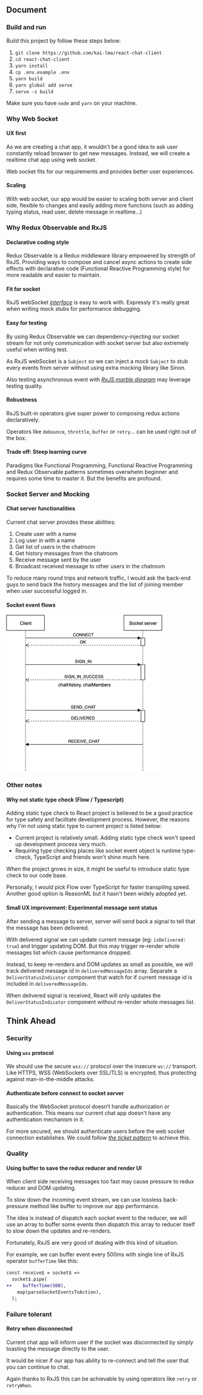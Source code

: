 ## Document

### Build and run

Build this project by follow these steps below:

1. `git clone https://github.com/kai-lma/react-chat-client`
2. `cd react-chat-client`
3. `yarn install`
4. `cp .env.example .env`
5. `yarn build`
6. `yarn global add serve`
7. `serve -s build`

Make sure you have `node` and `yarn` on your machine.

### Why Web Socket

#### UX first

As we are creating a chat app, it wouldn't be a good idea to ask user constantly reload browser to get new messages.
Instead, we will create a realtime chat app using web socket.

Web socket fits for our requirements and provides better user experiences.

#### Scaling

With web socket, our app would be easier to scaling both server and client side,
flexible to changes and easily adding more functions (such as adding typing status, read user, delete message in realtime...)

### Why Redux Observable and RxJS

#### Declarative coding style

Redux Observable is a Redux middleware library empowered by strength of RxJS.
Providing ways to compose and cancel async actions to create side effects with declarative code (Functional Reactive Programming style) for more readable and easier to maintain.

#### Fit for socket

RxJS webSocket [_interface_](https://rxjs-dev.firebaseapp.com/api/webSocket/webSocket) is easy to work with.
Expressly it's really great when writing mock stubs for performance debugging.

#### Easy for testing

By using Redux Observable we can dependency-injecting our socket stream for not only communication with socket server but also extremely useful when writing test.

As RxJS webSocket is a `Subject` so we can inject a mock `Subject` to stub every events from server without using extra mocking library like Sinon.

Also testing asynchronous event with [_RxJS marble diagram_](https://github.com/ReactiveX/rxjs/blob/master/docs_app/content/guide/testing/marble-testing.md) may leverage testing quality.

#### Robustness

RxJS built-in operators give super power to composing redux actions declaratively.

Operators like `debounce`, `throttle`, `buffer` or `retry`... can be used right out of the box.

#### Trade off: Steep learning curve

Paradigms like Functional Programming, Functional Reactive Programming and Redux Observable patterns sometimes overwhelm beginner and requires some time to master it.
But the benefits are profound.

### Socket Server and Mocking

#### Chat server functionalities

Current chat server provides these abilities:

1. Create user with a name
2. Log user in with a name
3. Get list of users in the chatroom
4. Get history messages from the chatroom
5. Receive message sent by the user
6. Broadcast received message to other users in the chatroom

To reduce many round trips and network traffic, I would ask the back-end guys to send back the history messages and the list of joining member when user successful logged in.

#### Socket event flows

<p align="center">

![*socket server sequence diagram*](docs/socket-sequence-diagram.png)

</p>

### Other notes

#### Why not static type check (Flow / Typescript)

Adding static type check to React project is believed to be a good practice for type safety and facilitate development process.
However, the reasons why I'm not using static type to current project is listed below:

- Current project is relatively small. Adding static type check won't speed up development process very much.
- Requiring type checking places like socket event object is runtime type-check, TypeScript and friends won't shine much here.

When the project grows in size, it might be useful to introduce static type check to our code base.

Personally, I would pick Flow over TypeScript for faster transpiling speed.
Another good option is ReasonML but it hasn't been widely adopted yet.

#### Small UX improvement: Experimental message sent status

After sending a message to server, server will send back a signal to tell that the message has been delivered.

With delivered signal we can update current message (eg: `isDelivered: true`) and trigger updating DOM.
But this may trigger re-render whole messages list which cause performance dropped.

Instead, to keep re-renders and DOM updates as small as possible, we will track delivered message id in `deliveredMessageIds` array.
Separate a `DeliverStatusIndicator` component that watch for if current message id is included in `deliveredMessageIds`.

When delivered signal is received, React will only updates the `DeliverStatusIndicator` component without re-render whole messages list.

## Think Ahead

### Security

#### Using `wss` protocol

We should use the secure `wss://` protocol over the insecure `ws://` transport.
Like HTTPS, WSS (WebSockets over SSL/TLS) is encrypted, thus protecting against man-in-the-middle attacks.

#### Authenticate before connect to socket server

Basically the WebSocket protocol doesn’t handle authorization or authentication.
This means our current chat app doesn't have any authentication mechanism in it.

For more secured, we should authenticate users before the web socket connection establishes.
We could follow [_the ticket pattern_](http://lucumr.pocoo.org/2012/9/24/websockets-101/) to achieve this.

### Quality

#### Using buffer to save the redux reducer and render UI

When client side receiving messages too fast may cause pressure to redux reducer and DOM updating.

To slow down the incoming event stream, we can use lossless back-pressure method like buffer to improve our app performance.

The idea is instead of dispatch each socket event to the reducer, we will use an array to buffer some events then dispatch this array to reducer itself to slow down the updates and re-renders.

Fortunately, RxJS are very good of dealing with this kind of situation.

For example, we can buffer event every 500ms with single line of RxJS operator `bufferTime` like this:

```diff
const receive$ = socket$ =>
  socket$.pipe(
++    bufferTime(500),
    map(parseSocketEventsToAction),
  );
```

### Failure tolerant

#### Retry when disconnected

Current chat app will inform user if the socket was disconnected by simply toasting the message directly to the user.

It would be nicer if our app has ability to re-connect and tell the user that you can continue to chat.

Again thanks to RxJS this can be achievable by using operators like `retry` or `retryWhen`.
